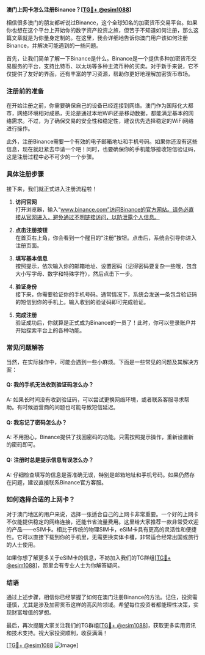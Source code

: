 **澳门上网卡怎么注册Binance？[[TG💪+ @esim1088](https://t.me/s/esim1088)]**

相信很多澳门的朋友都听说过Binance，这个全球知名的加密货币交易平台。如果你也想在这个平台上开始你的数字资产投资之旅，但苦于不知道如何注册，那么这篇文章就是为你量身定制的。在这里，我会详细地告诉你澳门用户该如何注册Binance，并解决可能遇到的一些问题。

首先，让我们简单了解一下Binance是什么。Binance是一个提供多种加密货币交易服务的平台，支持比特币、以太坊等多种主流币种的买卖。对于新手来说，它不仅提供了友好的界面，还有丰富的学习资源，帮助你更好地理解加密货币市场。

### 注册前的准备

在开始注册之前，你需要确保自己的设备已经连接到网络。澳门作为国际化大都市，网络环境相对成熟，无论是通过本地WiFi还是移动数据，都能满足基本的网络需求。不过，为了确保交易的安全性和稳定性，建议优先选择稳定的WiFi网络进行操作。

此外，注册Binance需要一个有效的电子邮箱地址和手机号码。如果你还没有这些信息，现在就赶紧去申请一个吧！同时，也要确保你的手机能够接收短信验证码，这是注册过程中必不可少的一个步骤。

### 具体注册步骤

接下来，我们就正式进入注册流程啦！

1. **访问官网**  
   打开浏览器，输入“www.binance.com”访问Binance的官方网站。请务必直接从官网进入，避免通过不明链接访问，以防泄露个人信息。

2. **点击注册按钮**  
   在首页右上角，你会看到一个醒目的“注册”按钮。点击后，系统会引导你进入注册页面。

3. **填写基本信息**  
   按照提示，依次输入你的邮箱地址、设置密码（记得密码要复杂一些哦，包含大小写字母、数字和特殊字符），然后点击下一步。

4. **验证身份**  
   接下来，你需要验证你的手机号码。通常情况下，系统会发送一条包含验证码的短信到你的手机上。输入收到的验证码即可完成验证。

5. **完成注册**  
   验证成功后，你就算是正式成为Binance的一员了！此时，你可以登录账户并开始探索平台上的各种功能。

### 常见问题解答

当然，在实际操作中，可能会遇到一些小麻烦。下面是一些常见的问题及其解决方案：

#### Q: 我的手机无法收到验证码怎么办？
A: 如果长时间没有收到验证码，可以尝试更换网络环境，或者联系客服寻求帮助。有时候运营商的问题也可能导致短信延迟。

#### Q: 我忘记了密码怎么办？
A: 不用担心，Binance提供了找回密码的功能。只需按照提示操作，重新设置新的密码即可。

#### Q: 注册时总是提示信息有误怎么办？
A: 仔细检查填写的信息是否准确无误，特别是邮箱地址和手机号码。如果仍然存在问题，建议直接联系Binance官方客服。

### 如何选择合适的上网卡？

对于澳门地区的用户来说，选择一张适合自己的上网卡非常重要。一个好的上网卡不仅能提供稳定的网络连接，还能节省流量费用。这里给大家推荐一款非常受欢迎的产品——eSIM卡。相比于传统的物理SIM卡，eSIM卡具有更高的灵活性和便捷性。它可以直接下载到你的手机里，无需更换实体卡槽，非常适合经常出国或旅行的人士使用。

如果你想了解更多关于eSIM卡的信息，不妨加入我们的TG群组[[TG💪+ @esim1088](https://t.me/s/esim1088)]，那里会有专业人士为你解答疑问。

### 结语

通过上述步骤，相信你已经掌握了如何在澳门注册Binance的方法。记住，投资需谨慎，尤其是涉及加密货币这样的高风险领域。希望每位投资者都能理性决策，实现财富增值的梦想。

最后，再次提醒大家关注我们的TG群组[[TG💪+ @esim1088](https://t.me/s/esim1088)]，获取更多实用资讯和技术支持。祝大家投资顺利，收获满满！

[[TG💪+ @esim1088](https://t.me/s/esim1088) ![Image](https://i.postimg.cc/4NQfJmqS/Snipaste-2025-05-13-00-14-12.png)]